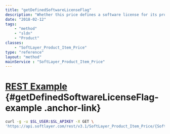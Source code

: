 ```yaml
---
title: "getDefinedSoftwareLicenseFlag"
description: "Whether this price defines a software license for its product item."
date: "2018-02-12"
tags:
    - "method"
    - "sldn"
    - "Product"
classes:
    - "SoftLayer_Product_Item_Price"
type: "reference"
layout: "method"
mainService : "SoftLayer_Product_Item_Price"
---
```


# [REST Example](#getDefinedSoftwareLicenseFlag-example) <a href="/article/rest/"><i class="fas fa-question"></i></a> {#getDefinedSoftwareLicenseFlag-example .anchor-link} 
```bash
curl -g -u $SL_USER:$SL_APIKEY -X GET \
'https://api.softlayer.com/rest/v3.1/SoftLayer_Product_Item_Price/{SoftLayer_Product_Item_PriceID}/getDefinedSoftwareLicenseFlag'
```
